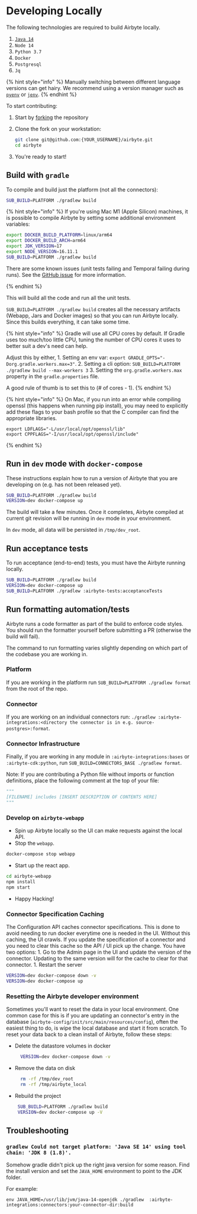 # Developing Locally

The following technologies are required to build Airbyte locally.

1. [`Java 14`](https://jdk.java.net/archive/)
2. `Node 14`
3. `Python 3.7`
4. `Docker`
5. `Postgresql`
6. `Jq`

{% hint style="info" %}
Manually switching between different language versions can get hairy. We recommend using a version manager such as [`pyenv`](https://github.com/pyenv/pyenv) or [`jenv`](https://github.com/jenv/jenv).
{% endhint %}

To start contributing:

1. Start by [forking](https://docs.github.com/en/github/getting-started-with-github/fork-a-repo) the repository
2. Clone the fork on your workstation:

   ```bash
   git clone git@github.com:{YOUR_USERNAME}/airbyte.git
   cd airbyte
   ```

3. You're ready to start!

## Build with `gradle`

To compile and build just the platform \(not all the connectors\):

```bash
SUB_BUILD=PLATFORM ./gradlew build
```

{% hint style="info" %}
If you're using Mac M1 \(Apple Silicon\) machines, it is possible to compile Airbyte by setting
some additional environment variables:

```bash
export DOCKER_BUILD_PLATFORM=linux/arm64
export DOCKER_BUILD_ARCH=arm64
export JDK_VERSION=17
export NODE_VERSION=16.11.1
SUB_BUILD=PLATFORM ./gradlew build
```

There are some known issues (unit tests failing and Temporal failing during runs). See the [GitHub issue](https://github.com/airbytehq/airbyte/issues/2017) for more information.

{% endhint %}

This will build all the code and run all the unit tests.

`SUB_BUILD=PLATFORM ./gradlew build` creates all the necessary artifacts \(Webapp, Jars and Docker images\) so that you can run Airbyte locally. Since this builds everything, it can take some time.

{% hint style="info" %}
Gradle will use all CPU cores by default. If Gradle uses too much/too little CPU, tuning the number of CPU cores it uses to better suit a dev's need can help.

Adjust this by either, 1. Setting an env var: `export GRADLE_OPTS="-Dorg.gradle.workers.max=3"`. 2. Setting a cli option: `SUB_BUILD=PLATFORM ./gradlew build --max-workers 3` 3. Setting the `org.gradle.workers.max` property in the `gradle.properties` file.

A good rule of thumb is to set this to \(\# of cores - 1\).
{% endhint %}

{% hint style="info" %}
On Mac, if you run into an error while compiling openssl \(this happens when running pip install\), you may need to explicitly add these flags to your bash profile so that the C compiler can find the appropriate libraries.

```text
export LDFLAGS="-L/usr/local/opt/openssl/lib"
export CPPFLAGS="-I/usr/local/opt/openssl/include"
```
{% endhint %}

## Run in `dev` mode with `docker-compose`

These instructions explain how to run a version of Airbyte that you are developing on (e.g. has not been released yet).
```bash
SUB_BUILD=PLATFORM ./gradlew build
VERSION=dev docker-compose up
```

The build will take a few minutes. Once it completes, Airbyte compiled at current git revision will be running in `dev` mode in your environment.

In `dev` mode, all data will be persisted in `/tmp/dev_root`.

## Run acceptance tests

To run acceptance \(end-to-end\) tests, you must have the Airbyte running locally.

```bash
SUB_BUILD=PLATFORM ./gradlew build
VERSION=dev docker-compose up
SUB_BUILD=PLATFORM ./gradlew :airbyte-tests:acceptanceTests
```

## Run formatting automation/tests

Airbyte runs a code formatter as part of the build to enforce code styles. You should run the formatter yourself before submitting a PR (otherwise the build will fail).

The command to run formatting varies slightly depending on which part of the codebase you are working in.
### Platform
If you are working in the platform run `SUB_BUILD=PLATFORM ./gradlew format` from the root of the repo.

### Connector
If you are working on an individual connectors run: `./gradlew :airbyte-integrations:<directory the connector is in e.g. source-postgres>:format`.

### Connector Infrastructure
Finally, if you are working in any module in `:airbyte-integrations:bases` or `:airbyte-cdk:python`, run `SUB_BUILD=CONNECTORS_BASE ./gradlew format`.

Note: If you are contributing a Python file without imports or function definitions, place the following comment at the top of your file:

```python
"""
[FILENAME] includes [INSERT DESCRIPTION OF CONTENTS HERE]
"""
```

### Develop on `airbyte-webapp`

* Spin up Airbyte locally so the UI can make requests against the local API.
* Stop the `webapp`.

```bash
docker-compose stop webapp
```

* Start up the react app.

```bash
cd airbyte-webapp
npm install
npm start
```

* Happy Hacking!

### Connector Specification Caching

The Configuration API caches connector specifications. This is done to avoid needing to run docker everytime one is needed in the UI. Without this caching, the UI crawls. If you update the specification of a connector and you need to clear this cache so the API / UI pick up the change. You have two options: 1. Go to the Admin page in the UI and update the version of the connector. Updating to the same version will for the cache to clear for that connector. 1. Restart the server

```bash
VERSION=dev docker-compose down -v
VERSION=dev docker-compose up
```

### Resetting the Airbyte developer environment

Sometimes you'll want to reset the data in your local environment. One common case for this is if you are updating an connector's entry in the database \(`airbyte-config/init/src/main/resources/config`\), often the easiest thing to do, is wipe the local database and start it from scratch. To reset your data back to a clean install of Airbyte, follow these steps:

* Delete the datastore volumes in docker

  ```bash
    VERSION=dev docker-compose down -v
  ```

* Remove the data on disk

  ```bash
    rm -rf /tmp/dev_root
    rm -rf /tmp/airbyte_local
  ```

* Rebuild the project

  ```bash
   SUB_BUILD=PLATFORM ./gradlew build
   VERSION=dev docker-compose up -V
  ```

## Troubleshooting

### `gradlew Could not target platform: 'Java SE 14' using tool chain: 'JDK 8 (1.8)'.`

Somehow gradle didn't pick up the right java version for some reason. Find the install version and set the `JAVA_HOME` environment to point to the JDK folder.

For example:

```text
env JAVA_HOME=/usr/lib/jvm/java-14-openjdk ./gradlew  :airbyte-integrations:connectors:your-connector-dir:build
```

